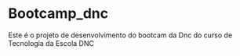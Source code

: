 # Bootcamp_dnc
Este é o projeto de desenvolvimento do bootcam da Dnc do curso de Tecnologia da Escola DNC

